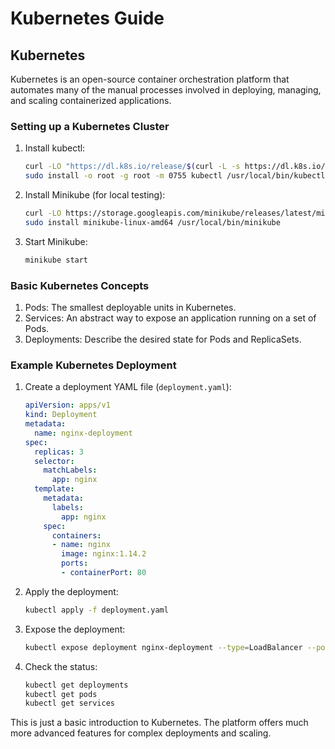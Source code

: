 # Kubernetes Guide

## Kubernetes

Kubernetes is an open-source container orchestration platform that automates many of the manual processes involved in deploying, managing, and scaling containerized applications.

### Setting up a Kubernetes Cluster

1. Install kubectl:
   ```bash
   curl -LO "https://dl.k8s.io/release/$(curl -L -s https://dl.k8s.io/release/stable.txt)/bin/linux/amd64/kubectl"
   sudo install -o root -g root -m 0755 kubectl /usr/local/bin/kubectl
   ```

2. Install Minikube (for local testing):
   ```bash
   curl -LO https://storage.googleapis.com/minikube/releases/latest/minikube-linux-amd64
   sudo install minikube-linux-amd64 /usr/local/bin/minikube
   ```

3. Start Minikube:
   ```bash
   minikube start
   ```

### Basic Kubernetes Concepts

1. Pods: The smallest deployable units in Kubernetes.
2. Services: An abstract way to expose an application running on a set of Pods.
3. Deployments: Describe the desired state for Pods and ReplicaSets.

### Example Kubernetes Deployment

1. Create a deployment YAML file (`deployment.yaml`):

   ```yaml
   apiVersion: apps/v1
   kind: Deployment
   metadata:
     name: nginx-deployment
   spec:
     replicas: 3
     selector:
       matchLabels:
         app: nginx
     template:
       metadata:
         labels:
           app: nginx
       spec:
         containers:
         - name: nginx
           image: nginx:1.14.2
           ports:
           - containerPort: 80
   ```

2. Apply the deployment:
   ```bash
   kubectl apply -f deployment.yaml
   ```

3. Expose the deployment:
   ```bash
   kubectl expose deployment nginx-deployment --type=LoadBalancer --port=80
   ```

4. Check the status:
   ```bash
   kubectl get deployments
   kubectl get pods
   kubectl get services
   ```

This is just a basic introduction to Kubernetes. The platform offers much more advanced features for complex deployments and scaling.
